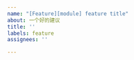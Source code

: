 ```yaml
---
name: "[Feature][module] feature title"
about: 一个好的建议
title: ''
labels: feature
assignees: ''

---
```



